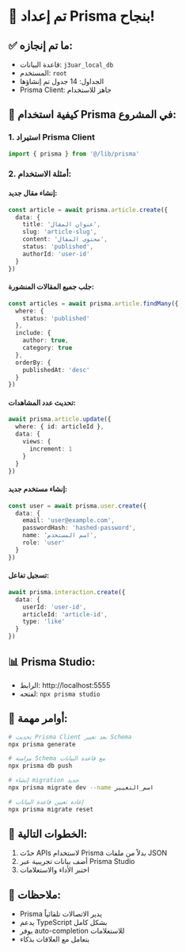 # 🎉 تم إعداد Prisma بنجاح!

## ✅ ما تم إنجازه:
- قاعدة البيانات: `j3uar_local_db`
- المستخدم: `root`
- الجداول: 14 جدول تم إنشاؤها
- Prisma Client: جاهز للاستخدام

## 🚀 كيفية استخدام Prisma في المشروع:

### 1. استيراد Prisma Client
```typescript
import { prisma } from '@/lib/prisma'
```

### 2. أمثلة الاستخدام:

#### إنشاء مقال جديد:
```typescript
const article = await prisma.article.create({
  data: {
    title: 'عنوان المقال',
    slug: 'article-slug',
    content: 'محتوى المقال',
    status: 'published',
    authorId: 'user-id'
  }
})
```

#### جلب جميع المقالات المنشورة:
```typescript
const articles = await prisma.article.findMany({
  where: {
    status: 'published'
  },
  include: {
    author: true,
    category: true
  },
  orderBy: {
    publishedAt: 'desc'
  }
})
```

#### تحديث عدد المشاهدات:
```typescript
await prisma.article.update({
  where: { id: articleId },
  data: {
    views: {
      increment: 1
    }
  }
})
```

#### إنشاء مستخدم جديد:
```typescript
const user = await prisma.user.create({
  data: {
    email: 'user@example.com',
    passwordHash: 'hashed-password',
    name: 'اسم المستخدم',
    role: 'user'
  }
})
```

#### تسجيل تفاعل:
```typescript
await prisma.interaction.create({
  data: {
    userId: 'user-id',
    articleId: 'article-id',
    type: 'like'
  }
})
```

## 📊 Prisma Studio:
- الرابط: http://localhost:5555
- لفتحه: `npx prisma studio`

## 🔧 أوامر مهمة:
```bash
# تحديث Prisma Client بعد تغيير Schema
npx prisma generate

# مزامنة Schema مع قاعدة البيانات
npx prisma db push

# إنشاء migration جديد
npx prisma migrate dev --name اسم_التغيير

# إعادة تعيين قاعدة البيانات
npx prisma migrate reset
```

## 🎯 الخطوات التالية:
1. حدّث APIs لاستخدام Prisma بدلاً من ملفات JSON
2. أضف بيانات تجريبية عبر Prisma Studio
3. اختبر الأداء والاستعلامات

## 📝 ملاحظات:
- Prisma يدير الاتصالات تلقائياً
- يدعم TypeScript بشكل كامل
- يوفر auto-completion للاستعلامات
- يتعامل مع العلاقات بذكاء 